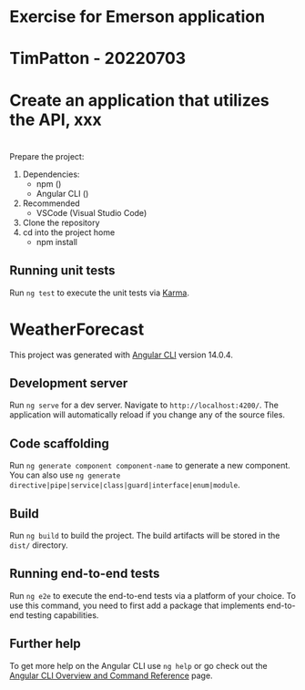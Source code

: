 # Exercise for Emerson application
#
# TimPatton - 20220703
#
# Create an application that utilizes the API, xxx
#
Prepare the project:

1. Dependencies:
    - npm ()
    - Angular CLI ()
2. Recommended
    - VSCode (Visual Studio Code)
3. Clone the repository
4. cd into the project home
    - npm install

## Running unit tests

Run `ng test` to execute the unit tests via [Karma](https://karma-runner.github.io).

# WeatherForecast

This project was generated with [Angular CLI](https://github.com/angular/angular-cli) version 14.0.4.

## Development server

Run `ng serve` for a dev server. Navigate to `http://localhost:4200/`. The application will automatically reload if you change any of the source files.

## Code scaffolding

Run `ng generate component component-name` to generate a new component. You can also use `ng generate directive|pipe|service|class|guard|interface|enum|module`.

## Build

Run `ng build` to build the project. The build artifacts will be stored in the `dist/` directory.

## Running end-to-end tests

Run `ng e2e` to execute the end-to-end tests via a platform of your choice. To use this command, you need to first add a package that implements end-to-end testing capabilities.

## Further help

To get more help on the Angular CLI use `ng help` or go check out the [Angular CLI Overview and Command Reference](https://angular.io/cli) page.
